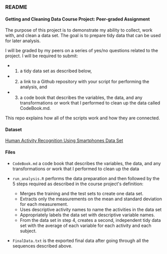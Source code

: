 ### README

#### Getting and Cleaning Data Course Project: Peer-graded Assignment

The purpose of this project is to demonstrate my ability to collect, work with, and clean a data set. The goal is to prepare tidy data that can be used for later analysis.  

I will be graded by my peers on a series of yes/no questions related to the project. I will be required to submit: 
* 1) a tidy data set as described below, 
* 2) a link to a Github repository with your script for performing the analysis, and 
* 3) a code book that describes the variables, the data, and any transformations or work that I performed to clean up the data called CodeBook.md.

This repo explains how all of the scripts work and how they are connected.


#### Dataset

[Human Activity Recognition Using Smartphones Data Set](http://archive.ics.uci.edu/ml/datasets/Human+Activity+Recognition+Using+Smartphones)


#### Files

* `CodeBook.md` a code book that describes the variables, the data, and any transformations or work that I performed to clean up the data

* `run_analysis.R` performs the data preparation and then followed by the 5 steps required as described in the course project's definition:
    + Merges the training and the test sets to create one data set.
    + Extracts only the measurements on the mean and standard deviation for each measurement.
    + Uses descriptive activity names to name the activities in the data set
    + Appropriately labels the data set with descriptive variable names.
    + From the data set in step 4, creates a second, independent tidy data set with the average of each variable for each activity and each subject.
    
* `FinalData.txt` is the exported final data after going through all the sequences described above.
